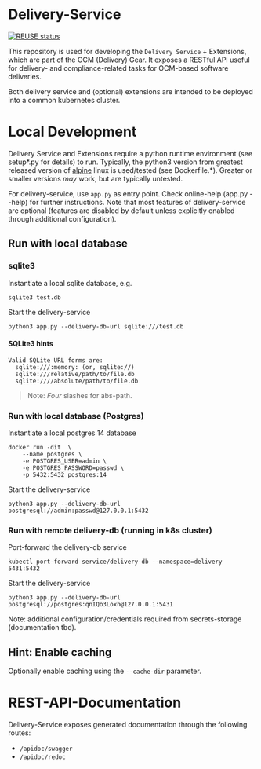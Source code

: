 # Delivery-Service

[![REUSE status](https://api.reuse.software/badge/github.com/open-component-model/delivery-service)](https://api.reuse.software/info/github.com/open-component-model/delivery-service)

This repository is used for developing the `Delivery Service` + Extensions, which are part of the
OCM (Delivery) Gear. It exposes a RESTful API useful for delivery- and compliance-related tasks
for OCM-based software deliveries.

Both delivery service and (optional) extensions are intended to be deployed into a common kubernetes
cluster.

# Local Development

Delivery Service and Extensions require a python runtime environment (see setup*.py for details) to
run. Typically, the python3 version from greatest released version of
[alpine](https://endoflife.date/alpine) linux is used/tested (see Dockerfile.*). Greater or smaller
versions _may_ work, but are typically untested.

For delivery-service, use `app.py` as entry point. Check online-help (app.py --help) for further
instructions. Note that most features of delivery-service are optional (features are disabled by
default unless explicitly enabled through additional configuration).

## Run with local database


### sqlite3

Instantiate a local sqlite database, e.g.

```
sqlite3 test.db
```

Start the delivery-service

```
python3 app.py --delivery-db-url sqlite:///test.db
```

#### SQLite3 hints

```
Valid SQLite URL forms are:
  sqlite:///:memory: (or, sqlite://)
  sqlite:///relative/path/to/file.db
  sqlite:////absolute/path/to/file.db
```
> Note: _Four_ slashes for abs-path.

### Run with local database (Postgres)

Instantiate a local postgres 14 database

```
docker run -dit  \
    --name postgres \
    -e POSTGRES_USER=admin \
    -e POSTGRES_PASSWORD=passwd \
    -p 5432:5432 postgres:14
```

Start the delivery-service

```
python3 app.py --delivery-db-url postgresql://admin:passwd@127.0.0.1:5432
```

### Run with remote delivery-db (running in k8s cluster)
Port-forward the delivery-db service

```
kubectl port-forward service/delivery-db --namespace=delivery 5431:5432
```

Start the delivery-service

```
python3 app.py --delivery-db-url postgresql://postgres:qnIQo3Loxh@127.0.0.1:5431
```

Note: additional configuration/credentials required from secrets-storage (documentation tbd).

## Hint: Enable caching

Optionally enable caching using the `--cache-dir` parameter.

# REST-API-Documentation

Delivery-Service exposes generated documentation through the following routes:

- `/apidoc/swagger`
- `/apidoc/redoc`
